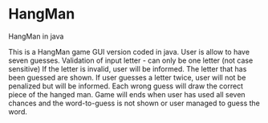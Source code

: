 # HangMan
HangMan in java

This is a HangMan game GUI version coded in java.
User is allow to have seven guesses. 
Validation of input letter - can only be one letter (not case sensitive)
If the letter is invalid, user will be informed.
The letter that has been guessed are shown. If user guesses a letter twice, user will not be penalized but will be informed.
Each wrong guess will draw the correct piece of the hanged man.
Game will ends when user has used all seven chances and the word-to-guess is not shown or user managed to guess the word.
